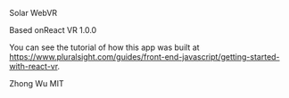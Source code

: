 Solar WebVR

Based onReact VR 1.0.0

You can see the tutorial of how this app was built at https://www.pluralsight.com/guides/front-end-javascript/getting-started-with-react-vr.


Zhong Wu
MIT